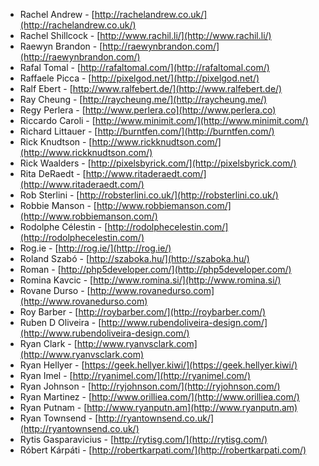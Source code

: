  * Rachel Andrew - [http://rachelandrew.co.uk/](http://rachelandrew.co.uk/)
 * Rachel Shillcock - [http://www.rachil.li/](http://www.rachil.li/)
 * Raewyn Brandon - [http://raewynbrandon.com/](http://raewynbrandon.com/)
 * Rafal Tomal - [http://rafaltomal.com/](http://rafaltomal.com/)
 * Raffaele Picca - [http://pixelgod.net/](http://pixelgod.net/)
 * Ralf Ebert - [http://www.ralfebert.de/](http://www.ralfebert.de/)
 * Ray Cheung - [http://raycheung.me/](http://raycheung.me/)
 * Regy Perlera - [http://www.perlera.co](http://www.perlera.co)
 * Riccardo Caroli - [http://www.minimit.com/](http://www.minimit.com/)
 * Richard Littauer - [http://burntfen.com/](http://burntfen.com/)
 * Rick Knudtson - [http://www.rickknudtson.com/](http://www.rickknudtson.com/)
 * Rick Waalders - [http://pixelsbyrick.com/](http://pixelsbyrick.com/)
 * Rita DeRaedt - [http://www.ritaderaedt.com/](http://www.ritaderaedt.com/)
 * Rob Sterlini - [http://robsterlini.co.uk/](http://robsterlini.co.uk/)
 * Robbie Manson - [http://www.robbiemanson.com/](http://www.robbiemanson.com/)
 * Rodolphe Célestin - [http://rodolphecelestin.com/](http://rodolphecelestin.com/)
 * Rog.ie - [http://rog.ie/](http://rog.ie/)
 * Roland Szabó - [http://szaboka.hu/](http://szaboka.hu/)
 * Roman - [http://php5developer.com/](http://php5developer.com/)
 * Romina Kavcic - [http://www.romina.si/](http://www.romina.si/)
 * Rovane Durso - [http://www.rovanedurso.com](http://www.rovanedurso.com)
 * Roy Barber - [http://roybarber.com/](http://roybarber.com/)
 * Ruben D Oliveira - [http://www.rubendoliveira-design.com/](http://www.rubendoliveira-design.com/)
 * Ryan Clark - [http://www.ryanvsclark.com](http://www.ryanvsclark.com)
 * Ryan Hellyer - [https://geek.hellyer.kiwi/](https://geek.hellyer.kiwi/)
 * Ryan Imel - [http://ryanimel.com/](http://ryanimel.com/)
 * Ryan Johnson - [http://ryjohnson.com/](http://ryjohnson.com/)
 * Ryan Martinez - [http://www.orilliea.com/](http://www.orilliea.com/)
 * Ryan Putnam - [http://www.ryanputn.am](http://www.ryanputn.am)
 * Ryan Townsend - [http://ryantownsend.co.uk/](http://ryantownsend.co.uk/)
 * Rytis Gasparavicius - [http://rytisg.com/](http://rytisg.com/)
 * Róbert Kárpáti - [http://robertkarpati.com/](http://robertkarpati.com/)